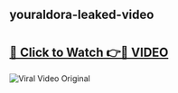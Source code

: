 ## youraldora-leaked-video 

# <h2><a href="http://freeplayer.one?title=youraldora-leaked-video&ref=21J">🔗 Click to Watch 👉🔴 VIDEO</a></h2>

<a href="http://freeplayer.one?title=youraldora-leaked-video&ref=21J" rel="nofollow" data-target="animated-image.originalLink"><img src="https://i.ibb.co.com/xMMVF88/686577567.gif" alt="Viral Video Original" style="max-width: 100%; display: inline-block;" data-target="animated-image.originalImage"></a>

